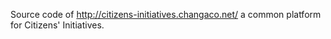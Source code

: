 Source code of http://citizens-initiatives.changaco.net/ a common platform for Citizens' Initiatives.
